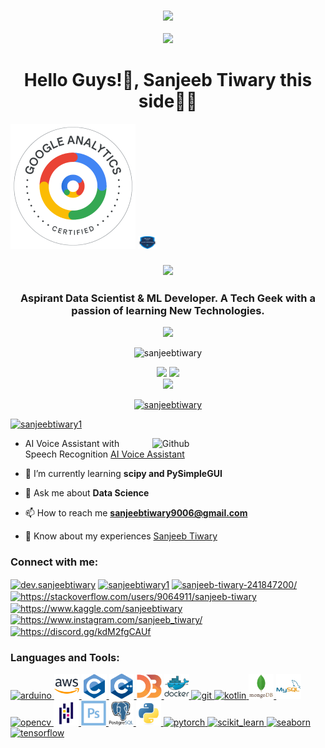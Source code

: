 <h3 align="center">
<img src="https://media.giphy.com/media/hvRJCLFzcasrR4ia7z/giphy.gif" width="35"><p align="center">
</h3>
 
<p align="center">
<a href="#"><img width="650px" src="https://readme-typing-svg.herokuapp.com?font=Ubuntu&color=58a6ff&size=22&center=true&lines=Hello,+World+🌎;Welcome+to+my+profile+😇;Happy+to+see+you+here+😀;Feel+free+to+look+around+😌;Reach+me+out+if+you+need+me+🤗;Have+a+great+day+😊"></a>
</p>

<h1 align="center"> Hello Guys!🤠, Sanjeeb Tiwary this side🙎‍♂️</h1>
<img src="Google_Analytics_Certification-removebg-preview.png" alt="Google_Analytics_Certification" style="width:200px; height:200px"/>
<img src="LevelNew.png" alt="Microsoft" style="width:30px; height:20px"/>


<h3 align="center">
<img src="https://raw.githubusercontent.com/andreasbm/readme/master/assets/lines/colored.png">
</h3>

<h3 align="center"> Aspirant Data Scientist & ML Developer. A Tech Geek with a passion of learning New Technologies.</h3>

<p align="center">
  <a href="https://github.com/kogutstt2"><img src="https://readme-typing-svg.herokuapp.com/?lines=Junior%20Data%20Scientist;Data%20Scientist%20and%20Ml%20Expert;2%2B%20years%20of%20rich%20experience;Always%20learning%20new%20tech&font=Pacifico&center=true&width=650&height=120&color=58a6ff&vCenter=true&size=45%22"></a>
</p>



<p align="center"> <img src="https://komarev.com/ghpvc/?username=sanjeebtiwary&label=Profile%20views&color=0e75b6&style=flat" alt="sanjeebtiwary" /> </p>
<div align="center">
  <img src="https://github-readme-streak-stats.herokuapp.com/?user=sanjeebtiwary&theme=tokyonight" width="450px">
  <img src="https://github-readme-stats.vercel.app/api?username=sanjeebtiwary&show_icons=true&theme=tokyonight" width="450px">
</div>

<div align="center">
  <img src="https://github-widgetbox.vercel.app/api/profile?username=sanjeebtiwary&data=followers,repositories,stars,commits&theme=radical&title_color=000000">
</div>


<p align="center"> <a href="https://github.com/ryo-ma/github-profile-trophy"><img src="https://github-profile-trophy.vercel.app/?username=sanjeebtiwary" alt="sanjeebtiwary" /></a> </p>

<p align="left"> <a href="https://twitter.com/sanjeebtiwary1" target="blank"><img src="https://img.shields.io/twitter/follow/sanjeebtiwary1?logo=twitter&style=for-the-badge" alt="sanjeebtiwary1" /></a> </p>

<img width="55%" align="right" alt="Github" src="https://raw.githubusercontent.com/onimur/.github/master/.resources/git-header.svg" />

- AI Voice Assistant with Speech Recognition [AI Voice Assistant](https://github.com/sanjeebtiwary/AI-Voice-Assistant)

- 🌱 I’m currently learning **scipy and PySimpleGUI**

- 💬 Ask me about **Data Science**

- 📫 How to reach me **sanjeebtiwary9006@gmail.com**

- 📄 Know about my experiences [Sanjeeb Tiwary](https://drive.google.com/file/d/1iuxn8xq0dQS6y7v0QwQdPvKeBNz6OF6R/view?usp=sharing)

<h3 align="left">Connect with me:</h3>
<p align="left">
<a href="https://dev.to/dev.sanjeebtiwary" target="blank"><img align="center" src="https://raw.githubusercontent.com/rahuldkjain/github-profile-readme-generator/master/src/images/icons/Social/devto.svg" alt="dev.sanjeebtiwary" height="30" width="40" /></a>
<a href="https://twitter.com/sanjeebtiwary1" target="blank"><img align="center" src="https://raw.githubusercontent.com/rahuldkjain/github-profile-readme-generator/master/src/images/icons/Social/twitter.svg" alt="sanjeebtiwary1" height="30" width="40" /></a>
<a href="https://linkedin.com/in/sanjeeb-tiwary-241847200/" target="blank"><img align="center" src="https://raw.githubusercontent.com/rahuldkjain/github-profile-readme-generator/master/src/images/icons/Social/linked-in-alt.svg" alt="sanjeeb-tiwary-241847200/" height="30" width="40" /></a>
<a href="https://stackoverflow.com/users/https://stackoverflow.com/users/9064911/sanjeeb-tiwary" target="blank"><img align="center" src="https://raw.githubusercontent.com/rahuldkjain/github-profile-readme-generator/master/src/images/icons/Social/stack-overflow.svg" alt="https://stackoverflow.com/users/9064911/sanjeeb-tiwary" height="30" width="40" /></a>
<a href="https://kaggle.com/https://www.kaggle.com/sanjeebtiwary" target="blank"><img align="center" src="https://raw.githubusercontent.com/rahuldkjain/github-profile-readme-generator/master/src/images/icons/Social/kaggle.svg" alt="https://www.kaggle.com/sanjeebtiwary" height="30" width="40" /></a>
<a href="https://instagram.com/https://www.instagram.com/sanjeeb_tiwary/" target="blank"><img align="center" src="https://raw.githubusercontent.com/rahuldkjain/github-profile-readme-generator/master/src/images/icons/Social/instagram.svg" alt="https://www.instagram.com/sanjeeb_tiwary/" height="30" width="40" /></a>
<a href="https://discord.gg/https://discord.gg/kdM2fgCAUf" target="blank"><img align="center" src="https://raw.githubusercontent.com/rahuldkjain/github-profile-readme-generator/master/src/images/icons/Social/discord.svg" alt="https://discord.gg/kdM2fgCAUf" height="30" width="40" /></a>
</p>

<h3 align="left">Languages and Tools:</h3>
<p align="left"> <a href="https://www.arduino.cc/" target="_blank" rel="noreferrer"> <img src="https://cdn.worldvectorlogo.com/logos/arduino-1.svg" alt="arduino" width="40" height="40"/> </a> <a href="https://aws.amazon.com" target="_blank" rel="noreferrer"> <img src="https://raw.githubusercontent.com/devicons/devicon/master/icons/amazonwebservices/amazonwebservices-original-wordmark.svg" alt="aws" width="40" height="40"/> </a> <a href="https://www.cprogramming.com/" target="_blank" rel="noreferrer"> <img src="https://raw.githubusercontent.com/devicons/devicon/master/icons/c/c-original.svg" alt="c" width="40" height="40"/> </a> <a href="https://www.w3schools.com/cpp/" target="_blank" rel="noreferrer"> <img src="https://raw.githubusercontent.com/devicons/devicon/master/icons/cplusplus/cplusplus-original.svg" alt="cplusplus" width="40" height="40"/> </a> <a href="https://d3js.org/" target="_blank" rel="noreferrer"> <img src="https://raw.githubusercontent.com/devicons/devicon/master/icons/d3js/d3js-original.svg" alt="d3js" width="40" height="40"/> </a> <a href="https://www.docker.com/" target="_blank" rel="noreferrer"> <img src="https://raw.githubusercontent.com/devicons/devicon/master/icons/docker/docker-original-wordmark.svg" alt="docker" width="40" height="40"/> </a> <a href="https://git-scm.com/" target="_blank" rel="noreferrer"> <img src="https://www.vectorlogo.zone/logos/git-scm/git-scm-icon.svg" alt="git" width="40" height="40"/> </a> <a href="https://kotlinlang.org" target="_blank" rel="noreferrer"> <img src="https://www.vectorlogo.zone/logos/kotlinlang/kotlinlang-icon.svg" alt="kotlin" width="40" height="40"/> </a> <a href="https://www.mongodb.com/" target="_blank" rel="noreferrer"> <img src="https://raw.githubusercontent.com/devicons/devicon/master/icons/mongodb/mongodb-original-wordmark.svg" alt="mongodb" width="40" height="40"/> </a> <a href="https://www.mysql.com/" target="_blank" rel="noreferrer"> <img src="https://raw.githubusercontent.com/devicons/devicon/master/icons/mysql/mysql-original-wordmark.svg" alt="mysql" width="40" height="40"/> </a> <a href="https://opencv.org/" target="_blank" rel="noreferrer"> <img src="https://www.vectorlogo.zone/logos/opencv/opencv-icon.svg" alt="opencv" width="40" height="40"/> </a> <a href="https://pandas.pydata.org/" target="_blank" rel="noreferrer"> <img src="https://raw.githubusercontent.com/devicons/devicon/2ae2a900d2f041da66e950e4d48052658d850630/icons/pandas/pandas-original.svg" alt="pandas" width="40" height="40"/> </a> <a href="https://www.photoshop.com/en" target="_blank" rel="noreferrer"> <img src="https://raw.githubusercontent.com/devicons/devicon/master/icons/photoshop/photoshop-line.svg" alt="photoshop" width="40" height="40"/> </a> <a href="https://www.postgresql.org" target="_blank" rel="noreferrer"> <img src="https://raw.githubusercontent.com/devicons/devicon/master/icons/postgresql/postgresql-original-wordmark.svg" alt="postgresql" width="40" height="40"/> </a> <a href="https://www.python.org" target="_blank" rel="noreferrer"> <img src="https://raw.githubusercontent.com/devicons/devicon/master/icons/python/python-original.svg" alt="python" width="40" height="40"/> </a> <a href="https://pytorch.org/" target="_blank" rel="noreferrer"> <img src="https://www.vectorlogo.zone/logos/pytorch/pytorch-icon.svg" alt="pytorch" width="40" height="40"/> </a> <a href="https://scikit-learn.org/" target="_blank" rel="noreferrer"> <img src="https://upload.wikimedia.org/wikipedia/commons/0/05/Scikit_learn_logo_small.svg" alt="scikit_learn" width="40" height="40"/> </a> <a href="https://seaborn.pydata.org/" target="_blank" rel="noreferrer"> <img src="https://seaborn.pydata.org/_images/logo-mark-lightbg.svg" alt="seaborn" width="40" height="40"/> </a> <a href="https://www.tensorflow.org" target="_blank" rel="noreferrer"> <img src="https://www.vectorlogo.zone/logos/tensorflow/tensorflow-icon.svg" alt="tensorflow" width="40" height="40"/> </a> </p>
